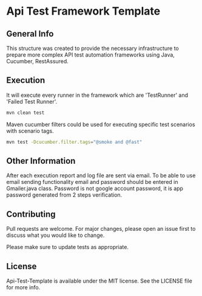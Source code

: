 # Api Test Framework Template
 

## General Info

This structure was created to provide the necessary infrastructure to prepare more complex API test automation frameworks using Java, Cucumber, RestAssured.

## Execution

It will execute every runner in the framework which are 'TestRunner' and 'Failed Test Runner'.

```bash
mvn clean test
```

Maven cucumber filters could be used for executing specific test scenarios with scenario tags.

```bash
mvn test -Dcucumber.filter.tags="@smoke and @fast"
```

## Other Information

After each execution report and log file are sent via email. To be able to use email sending functionality email and password should be entered in Gmailer.java class. Password is not google account password, it is app password generated from 2 steps verification.

## Contributing

Pull requests are welcome. For major changes, please open an issue first
to discuss what you would like to change.

Please make sure to update tests as appropriate.

## License


Api-Test-Template is available under the MIT license. See the LICENSE file for more info.
